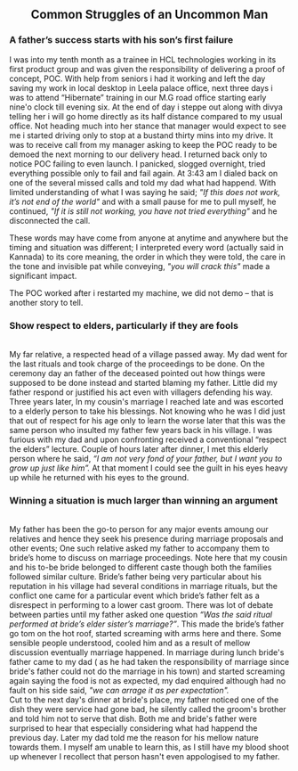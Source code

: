 <html>
<H2> <center>Common Struggles of an Uncommon Man </center></H2>
<body><p> <h3>A father’s success starts with his son’s first failure</h3>
  
I was into my tenth month as a trainee in HCL technologies working in its first product group and was given the responsibility of delivering a proof of concept, POC. With help from seniors i had it working and left the day saving my work in local desktop in Leela palace office, next three days i was to attend “Hibernate” training in our M.G road office starting early nine'o clock till evening six. At the end of day i steppe out along with divya telling her i will go home directly as its half distance compared to my usual office. Not heading much into her stance that manager would expect to see me i started driving only to stop at a bustand thirty mins into my drive. It was to receive  call from my manager asking to keep the POC ready to be demoed the next morning to our delivery head. I returned back only to notice POC failing to even launch. I panicked, slogged overnight, tried everything possible only to fail and fail again. At 3:43 am I dialed back on one of the several missed calls and told my dad what had happend. With limited understanding of what I was saying he said; <i>"If this does not work, it’s not end of the world"</i> and with a small pause for me to pull myself, he continued, <i>"If it is still not working, you have not tried everything"</i> and he disconnected the call.<br>

These words may have come from anyone at anytime and anywhere but the timing and situation was different; I interpreted every word (actually said in Kannada) to its core meaning, the order in which they were told, the care in the tone and invisible pat while conveying, <i>"you will crack this"</i> made a significant impact.<br>

The POC worked after i restarted my machine, we did not demo – that is another story to tell.

 <h3>Show respect to elders, particularly if they are fools</h3>
 <br>
My far relative, a respected head of a village passed away. My dad went for the last rituals and took charge of the proceedings to be done. On the ceremony day an father of the deceased pointed out how things were supposed to be done instead and started blaming my father. Little did my father respond or justified his act even with villagers defending his way. 
Three years later, In my cousin's marriage I reached late and was escorted to a elderly person to take his blessings. Not knowing who he was I did just that out of respect for his age only to learn the worse later that this was the same person who insulted my father few years back in his village. I was furious with my dad and upon confronting received a conventional “respect the elders” lecture. Couple of hours later after dinner, I met this elderly person where he said, <i>“I am not very fond of your father, but I want you to grow up just like him”.</i> At that moment I could see the guilt in his eyes heavy up while he returned with his eyes to the ground. 

<h3>Winning a situation is much larger than winning an argument</h3>
<br>
My father has been the go-to person for any major events amoung our relatives and hence they seek his presence during marriage proposals and other events; One such relative asked my father to accompany them to bride’s home to discuss on marriage proceedings. Note here that my cousin and his to-be bride belonged to different caste though both the families followed similar culture. Bride’s father being very particular about his reputation in his village had several conditions in marriage rituals, but the conflict one came for a particular event which bride’s father felt as a disrespect in performing to a lower cast groom. There was lot of debate between parties until my father asked one question <i>“Was the said ritual performed at bride’s elder sister’s marriage?”</i>. This made the bride’s father go tom on the hot roof, started screaming with arms here and there. Some sensible people understood, cooled him and as a result of mellow discussion eventually marriage happened. In marriage during lunch bride's father came to my dad ( as he had taken the responsibility of marriage since bride's father could not do the marriage in his town) and started screaming again saying the food is not as expected, my dad enquired although had no fault on his side said, <i>"we can arrage it as per expectation".</i><br> 
Cut to the next day's dinner at bride's place, my father noticed one of the dish they were service had gone bad, he silently called the groom's brother and told him not to serve that dish. Both me and bride's father were surprised to hear that especially considering what had happend the previous day. Later my dad told me the reason for his mellow nature towards them. I myself am unable to learn this, as I still have my blood shoot up whenever I recollect that person hasn't even appologised to my father. 
</p> </body>
</html>
